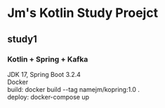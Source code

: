 # Jm's Kotlin Study Proejct
## study1
### Kotlin + Spring + Kafka
JDK 17, Spring Boot 3.2.4  
Docker   
build: docker build --tag namejm/kopring:1.0 .  
deploy: docker-compose up